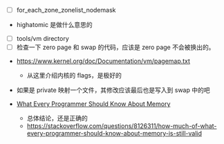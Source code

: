- [ ] for_each_zone_zonelist_nodemask

- highatomic 是做什么意思的

- [ ] tools/vm directory
- [ ] 检查一下 zero page 和 swap 的代码，应该是 zero page 不会被换出的。

- https://www.kernel.org/doc/Documentation/vm/pagemap.txt
  - 从这里介绍内核的 flags，是极好的

- 如果是 private 映射一个文件，其修改应该最后也是写入到 swap 中的吧

- [What Every Programmer Should Know About Memory](https://people.freebsd.org/~lstewart/articles/cpumemory.pdf)
  - 总体结论，还是正确的
  - https://stackoverflow.com/questions/8126311/how-much-of-what-every-programmer-should-know-about-memory-is-still-valid
